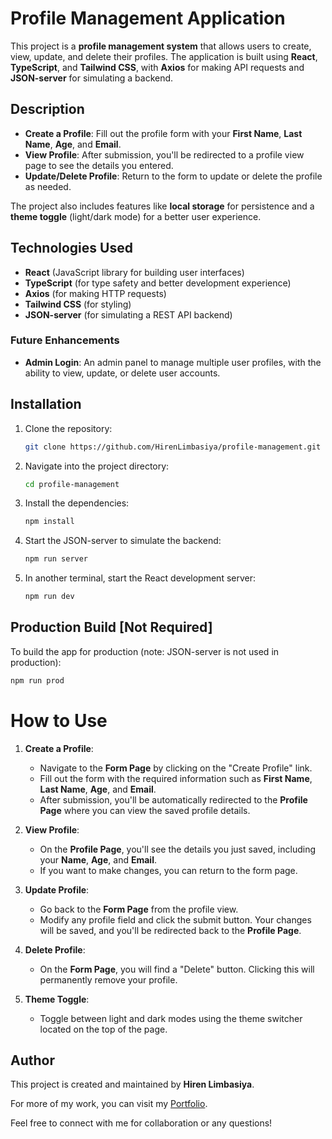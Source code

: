 # Profile Management Application

This project is a **profile management system** that allows users to create, view, update, and delete their profiles. The application is built using **React**, **TypeScript**, and **Tailwind CSS**, with **Axios** for making API requests and **JSON-server** for simulating a backend.

## Description

- **Create a Profile**: Fill out the profile form with your **First Name**, **Last Name**, **Age**, and **Email**.
- **View Profile**: After submission, you'll be redirected to a profile view page to see the details you entered.
- **Update/Delete Profile**: Return to the form to update or delete the profile as needed.

The project also includes features like **local storage** for persistence and a **theme toggle** (light/dark mode) for a better user experience.

## Technologies Used

- **React** (JavaScript library for building user interfaces)
- **TypeScript** (for type safety and better development experience)
- **Axios** (for making HTTP requests)
- **Tailwind CSS** (for styling)
- **JSON-server** (for simulating a REST API backend)

### Future Enhancements

- **Admin Login**: An admin panel to manage multiple user profiles, with the ability to view, update, or delete user accounts.

## Installation

1. Clone the repository:
   ```bash
   git clone https://github.com/HirenLimbasiya/profile-management.git
   ```
2. Navigate into the project directory:
   ```bash
   cd profile-management
   ```
3. Install the dependencies:
   ```bash
   npm install
   ```
4. Start the JSON-server to simulate the backend:
   ```bash
   npm run server
   ```
5. In another terminal, start the React development server:
   ```bash
   npm run dev
   ```
## Production Build [Not Required]
To build the app for production (note: JSON-server is not used in production):
   ```bash
   npm run prod
   ```

# How to Use

1. **Create a Profile**:
   - Navigate to the **Form Page** by clicking on the "Create Profile" link.
   - Fill out the form with the required information such as **First Name**, **Last Name**, **Age**, and **Email**.
   - After submission, you'll be automatically redirected to the **Profile Page** where you can view the saved profile details.

2. **View Profile**:
   - On the **Profile Page**, you'll see the details you just saved, including your **Name**, **Age**, and **Email**.
   - If you want to make changes, you can return to the form page.

3. **Update Profile**:
   - Go back to the **Form Page** from the profile view.
   - Modify any profile field and click the submit button. Your changes will be saved, and you'll be redirected back to the **Profile Page**.

4. **Delete Profile**:
   - On the **Form Page**, you will find a "Delete" button. Clicking this will permanently remove your profile.

5. **Theme Toggle**:
   - Toggle between light and dark modes using the theme switcher located on the top of the page.

## Author

This project is created and maintained by **Hiren Limbasiya**.

For more of my work, you can visit my [Portfolio](https://www.hirenlimbasiya.com/).

Feel free to connect with me for collaboration or any questions!
